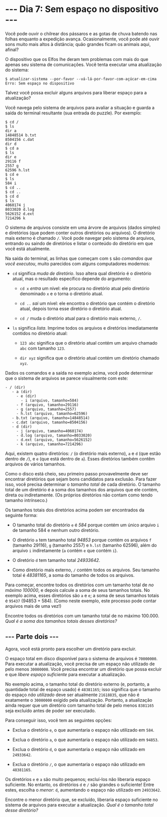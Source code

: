 # --- Dia 7: Sem espaço no dispositivo ---

Você pode ouvir o chilrear dos pássaros e as gotas de chuva batendo nas folhas enquanto a expedição avança. Ocasionalmente, você pode até ouvir sons muito mais altos à distância; quão grandes ficam os animais aqui, afinal?

O dispositivo que os Elfos lhe deram tem problemas com mais do que apenas seu sistema de comunicações. Você tenta executar uma atualização do sistema:

```
$ atualizar-sistema --por-favor --vá-lá-por-favor-com-açúcar-em-cima
Erro: Sem espaço no dispositivo

```

Talvez você possa excluir alguns arquivos para liberar espaço para a atualização?

Você navega pelo sistema de arquivos para avaliar a situação e guarda a saída do terminal resultante (sua entrada do puzzle). Por exemplo:

```
$ cd /
$ ls
dir a
14848514 b.txt
8504156 c.dat
dir d
$ cd a
$ ls
dir e
29116 f
2557 g
62596 h.lst
$ cd e
$ ls
584 i
$ cd ..
$ cd ..
$ cd d
$ ls
4060174 j
8033020 d.log
5626152 d.ext
7214296 k

```

O sistema de arquivos consiste em uma árvore de arquivos (dados simples) e diretórios (que podem conter outros diretórios ou arquivos). O diretório mais externo é chamado `/`. Você pode navegar pelo sistema de arquivos, entrando ou saindo de diretórios e listar o conteúdo do diretório em que você está atualmente.

Na saída do terminal, as linhas que começam com `$` são *comandos que você executou*, muito parecidos com alguns computadores modernos:


  - `cd` significa *muda de diretório*. Isso altera qual diretório é o diretório atual, mas o resultado específico depende do argumento:

    - `cd x` *entra* um nível: ele procura no diretório atual pelo diretório denominado `x` e o torna o diretório atual.

    - `cd ..` *sai* um nível: ele encontra o diretório que contém o diretório atual, depois torna esse diretório o diretório atual.

    - `cd /` muda o diretório atual para o diretório mais externo, `/`.




  - `ls` significa *lista*. Imprime todos os arquivos e diretórios imediatamente contidos no diretório atual:
  
    - `123 abc` significa que o diretório atual contém um arquivo chamado `abc` com tamanho `123`.

    - `dir xyz` significa que o diretório atual contém um diretório chamado `xyz`.





Dados os comandos e a saída no exemplo acima, você pode determinar que o sistema de arquivos se parece visualmente com este:

```
- / (dir)
   - a (dir)
     - e (dir)
       - i (arquivo, tamanho=584)
     - f (arquivo, tamanho=29116)
     - g (arquivo, tamanho=2557)
     - h.lst (arquivo, tamanho=62596)
   - b.txt (arquivo, tamanho=14848514)
   - c.dat (arquivo, tamanho=8504156)
   - d (dir)
     - j (arquivo, tamanho=4060174)
     - d.log (arquivo, tamanho=8033020)
     - d.ext (arquivo, tamanho=5626152)
     - k (arquivo, tamanho=7214296)

```

Aqui, existem quatro diretórios: `/` (o diretório mais externo), `a` e `d` (que estão dentro de `/`), e `e` (que está dentro de `a`). Esses diretórios também contêm arquivos de vários tamanhos.

Como o disco está cheio, seu primeiro passo provavelmente deve ser encontrar diretórios que sejam bons candidatos para exclusão. Para fazer isso, você precisa determinar o *tamanho total* de cada diretório. O tamanho total de um diretório é a soma dos tamanhos dos arquivos que ele contém, direta ou indiretamente. (Os próprios diretórios não contam como tendo tamanho intrínseco.)

Os tamanhos totais dos diretórios acima podem ser encontrados da seguinte forma:


  - O tamanho total do diretório `e` é *584* porque contém um único arquivo `i` de tamanho 584 e nenhum outro diretório.

  - O diretório `a` tem tamanho total *94853* porque contém os arquivos `f` (tamanho 29116), `g` (tamanho 2557) e `h.lst` (tamanho 62596), além do arquivo `i` indiretamente (`a` contém `e` que contém `i`).

  - O diretório `d` tem tamanho total *24933642*.

  - Como diretório mais externo, `/` contém todos os arquivos. Seu tamanho total é *48381165*, a soma do tamanho de todos os arquivos.


Para começar, encontre todos os diretórios com um tamanho total de *no máximo 100000*, e depois calcule a soma de seus tamanhos totais. No exemplo acima, esses diretórios são `a` e `e`; a soma de seus tamanhos totais é `95437` (94853 + 584). (Como neste exemplo, este processo pode contar arquivos mais de uma vez!)

Encontre todos os diretórios com um tamanho total de no máximo 100.000. *Qual é a soma dos tamanhos totais desses diretórios?*

## --- Parte dois ---

Agora, você está pronto para escolher um diretório para excluir.

O espaço total em disco disponível para o sistema de arquivos é `70000000`. Para executar a atualização, você precisa de um espaço não utilizado de pelo menos `30000000`. Você precisa encontrar um diretório que possa excluir e que *libere espaço suficiente* para executar a atualização.

No exemplo acima, o tamanho total do diretório externo (e, portanto, a quantidade total de espaço usado) é `48381165`; isso significa que o tamanho do espaço *não utilizado* deve ser atualmente `21618835`, que não é exatamente o `30000000` exigido pela atualização. Portanto, a atualização ainda requer que um diretório com tamanho total de pelo menos `8381165` seja excluído antes de poder ser executado.

Para conseguir isso, você tem as seguintes opções:


  - Exclua o diretório `e`, o que aumentaria o espaço não utilizado em `584`.

  - Exclua o diretório `a`, o que aumentaria o espaço não utilizado em `94853`.

  - Exclua o diretório `d`, o que aumentaria o espaço não utilizado em `24933642`.

  - Exclua o diretório `/`, o que aumentaria o espaço não utilizado em `48381165`.


Os diretórios `e` e `a` são muito pequenos; excluí-los não liberaria espaço suficiente. No entanto, os diretórios `d` e `/` são grandes o suficiente! Entre estes, escolha o *menor*: `d`, aumentando o espaço não utilizado em `24933642`.

Encontre o menor diretório que, se excluído, liberaria espaço suficiente no sistema de arquivos para executar a atualização. *Qual é o tamanho total desse diretório?*

